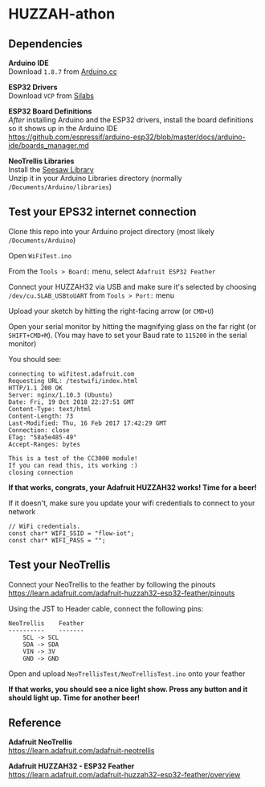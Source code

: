 # HUZZAH-athon


## Dependencies

**Arduino IDE**  
Download `1.8.7` from [Arduino.cc](https://www.arduino.cc/en/Main/Software)

**ESP32 Drivers**  
Download `VCP` from [Silabs](https://www.silabs.com/products/development-tools/software/usb-to-uart-bridge-vcp-drivers)

**ESP32 Board Definitions**  
*After* installing Arduino and the ESP32 drivers, install the board definitions so it shows up in the Arduino IDE  
https://github.com/espressif/arduino-esp32/blob/master/docs/arduino-ide/boards_manager.md

**NeoTrellis Libraries**  
Install the [Seesaw Library](https://learn.adafruit.com/adafruit-seesaw-atsamd09-breakout/arduino-wiring-test#download-adafruit-seesaw-library-3-3)  
Unzip it in your Arduino Libraries directory (normally `/Documents/Arduino/libraries`)


## Test your EPS32 internet connection
Clone this repo into your Arduino project directory (most likely `/Documents/Arduino`)  

Open `WiFiTest.ino`

From the `Tools > Board:` menu, select `Adafruit ESP32 Feather`

Connect your HUZZAH32 via USB and make sure it's selected by choosing `/dev/cu.SLAB_USBtoUART` from `Tools > Port:` menu

Upload your sketch by hitting the right-facing arrow (or `CMD+U`)

Open your serial monitor by hitting the magnifying glass on the far right (or `SHIFT+CMD+M`). (You may have to set your Baud rate to `115200` in the serial monitor)


You should see:
```
connecting to wifitest.adafruit.com
Requesting URL: /testwifi/index.html
HTTP/1.1 200 OK
Server: nginx/1.10.3 (Ubuntu)
Date: Fri, 19 Oct 2018 22:27:51 GMT
Content-Type: text/html
Content-Length: 73
Last-Modified: Thu, 16 Feb 2017 17:42:29 GMT
Connection: close
ETag: "58a5e485-49"
Accept-Ranges: bytes

This is a test of the CC3000 module!
If you can read this, its working :)
closing connection
```
**If that works, congrats, your Adafruit HUZZAH32 works! Time for a beer!**

If it doesn't, make sure you update your wifi credentials to connect to your network
```
// WiFi credentials.
const char* WIFI_SSID = "flow-iot";
const char* WIFI_PASS = "";
```

## Test your NeoTrellis
Connect your NeoTrellis to the feather by following the pinouts  
https://learn.adafruit.com/adafruit-huzzah32-esp32-feather/pinouts

Using the JST to Header cable, connect the following pins:  
```
NeoTrellis    Feather
----------    -------
    SCL -> SCL 
    SDA -> SDA 
    VIN -> 3V
    GND -> GND
```

Open and upload `NeoTrellisTest/NeoTrellisTest.ino` onto your feather

**If that works, you should see a nice light show. Press any button and it should light up. Time for another beer!**

## Reference
**Adafruit NeoTrellis**  
https://learn.adafruit.com/adafruit-neotrellis

**Adafruit HUZZAH32 - ESP32 Feather**  
https://learn.adafruit.com/adafruit-huzzah32-esp32-feather/overview
